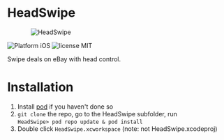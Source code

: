 # HeadSwipe

<p align="center" style="width:200px;">
  <img src="https://github.corp.ebay.com/jinnxie/HeadGazeLib/blob/master/examples/HeadSwipe/logo.png"  alt="HeadSwipe" title="HeadSwipe">
</p>

![Platform iOS](https://img.shields.io/badge/platform-iOS-orange.svg)
![license MIT](https://img.shields.io/badge/license-MIT-brightgreen.svg)

Swipe deals on eBay with head control.

# Installation
1. Install [pod](https://cocoapods.org/) if you haven't done so  
2. `git clone` the repo, go to the HeadSwipe subfolder, run   
`HeadSwipe> pod repo update & pod install`
3. Double click `HeadSwipe.xcworkspace` (note: not HeadSwipe.xcodeproj)
